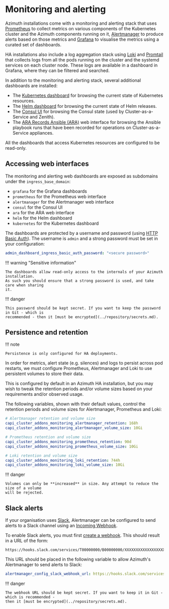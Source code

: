 # Monitoring and alerting

Azimuth installations come with a monitoring and alerting stack that uses
[Prometheus](https://prometheus.io/) to collect metrics on various components of the Kubernetes
cluster and the Azimuth components running on it,
[Alertmanager](https://prometheus.io/docs/alerting/latest/alertmanager/) to produce alerts
based on those metrics and [Grafana](https://grafana.com/) to visualise the metrics using a
curated set of dashboards.

HA installations also include a log aggregation stack using [Loki](https://grafana.com/oss/loki/)
and [Promtail](https://grafana.com/docs/loki/latest/clients/promtail/) that collects logs
from all the pods running on the cluster and the systemd services on each cluster node.
These logs are available in a dashboard in Grafana, where they can be filtered and searched.

In addition to the monitoring and alerting stack, several additional dashboards are installed:

  * The [Kubernetes dashboard](https://kubernetes.io/docs/tasks/access-application-cluster/web-ui-dashboard/)
    for browsing the current state of Kubernetes resources.
  * The [Helm dashboard](https://github.com/komodorio/helm-dashboard) for browsing the current
    state of Helm releases.
  * The [Consul UI](https://developer.hashicorp.com/consul/tutorials/certification-associate-tutorials/get-started-explore-the-ui)
    for browsing the Consul state (used by Cluster-as-a-Service and Zenith).
  * The [ARA Records Ansible (ARA)](https://ara.recordsansible.org/) web interface for browsing the
    Ansible playbook runs that have been recorded for operations on Cluster-as-a-Service appliances.

All the dashboards that access Kubernetes resources are configured to be read-only.

## Accessing web interfaces

The monitoring and alerting web dashboards are exposed as subdomains under the `ingress_base_domain`:

  * `grafana` for the Grafana dashboards
  * `prometheus` for the Prometheus web interface
  * `alertmanager` for the Alertmanager web interface
  * `consul` for the Consul UI
  * `ara` for the ARA web interface
  * `helm` for the Helm dashboard
  * `kubernetes` for the Kubernetes dashboard

The dashboards are protected by a username and password (using
[HTTP Basic Auth](https://en.wikipedia.org/wiki/Basic_access_authentication)).
The username is `admin` and a strong password must be set in your configuration:

```yaml  title="environments/my-site/inventory/group_vars/all/secrets.yml"
admin_dashboard_ingress_basic_auth_password: "<secure password>"
```

!!! warning  "Sensitive information"

    The dashboards allow read-only access to the internals of your Azimuth installation.
    As such you should ensure that a strong password is used, and take care when sharing
    it.

!!! danger

    This password should be kept secret. If you want to keep the password in Git - which is
    recommended - then it [must be encrypted](../repository/secrets.md).

## Persistence and retention

!!! note

    Persistence is only configured for HA deployments.

In order for metrics, alert state (e.g. silences) and logs to persist across pod restarts,
we must configure Prometheus, Alertmanager and Loki to use persistent volumes to store
their data.

This is configured by default in an Azimuth HA installation, but you may wish to tweak the
retention periods and/or volume sizes based on your requirements and/or observed usage.

The following variables, shown with their default values, control the retention periods and
volume sizes for Alertmanager, Prometheus and Loki:

```yaml  title="environments/my-site/inventory/group_vars/all/variables.yml"
# Alertmanager retention and volume size
capi_cluster_addons_monitoring_alertmanager_retention: 168h
capi_cluster_addons_monitoring_alertmanager_volume_size: 10Gi

# Prometheus retention and volume size
capi_cluster_addons_monitoring_prometheus_retention: 90d
capi_cluster_addons_monitoring_prometheus_volume_size: 10Gi

# Loki retention and volume size
capi_cluster_addons_monitoring_loki_retention: 744h
capi_cluster_addons_monitoring_loki_volume_size: 10Gi
```

!!! danger

    Volumes can only be **increased** in size. Any attempt to reduce the size of a volume
    will be rejected.

## Slack alerts

If your organisation uses [Slack](https://slack.com/), Alertmanager can be configured to send
alerts to a Slack channel using an [Incoming Webhook](https://api.slack.com/messaging/webhooks).

To enable Slack alerts, you must first
[create a webhook](https://api.slack.com/messaging/webhooks#create_a_webhook). This should
result in a URL of the form:

```
https://hooks.slack.com/services/T00000000/B00000000/XXXXXXXXXXXXXXXXXXXXXXXX
```

This URL should be placed in the following variable to allow Azimuth's Alertmanager to send
alerts to Slack:

```yaml  title="environments/my-site/inventory/group_vars/all/secrets.yml"
alertmanager_config_slack_webhook_url: https://hooks.slack.com/services/T00000000/B00000000/XXXXXXXXXXXXXXXXXXXXXXXX
```

!!! danger

    The webhook URL should be kept secret. If you want to keep it in Git - which is recommended -
    then it [must be encrypted](../repository/secrets.md).
